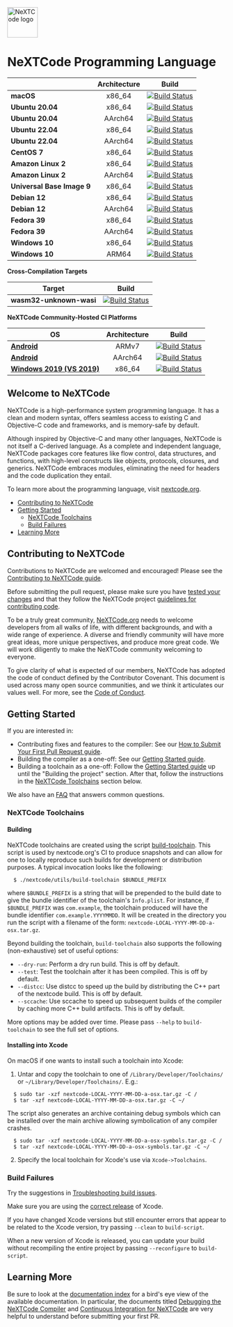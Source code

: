 <picture>
  <source media="(prefers-color-scheme: dark)" srcset="https://www.code.org/assets/images/nextcode~dark.svg">
  <img src="https://www.code.org/assets/images/nextcode.svg" alt="NeXTCode logo" height="70">
</picture>

# NeXTCode Programming Language


| | **Architecture** | **Build** |
|---|:---:|:---:|
| **macOS**        | x86_64 |[![Build Status](https://ci.code.org/job/oss-nextcode-package-macos/lastCompletedBuild/badge/icon)](https://ci.code.org/job/oss-nextcode-package-macos)|
| **Ubuntu 20.04** | x86_64 |[![Build Status](https://ci.code.org/job/oss-nextcode-package-ubuntu-20_04/lastCompletedBuild/badge/icon)](https://ci.code.org/job/oss-nextcode-package-ubuntu-20_04)|
| **Ubuntu 20.04** | AArch64 |[![Build Status](https://ci.code.org/job/oss-nextcode-package-ubuntu-20_04-aarch64/lastCompletedBuild/badge/icon)](https://ci.code.org/job/oss-nextcode-package-ubuntu-20_04-aarch64)|
| **Ubuntu 22.04** | x86_64 |[![Build Status](https://ci.code.org/job/oss-nextcode-package-ubuntu-22_04/lastCompletedBuild/badge/icon)](https://ci.code.org/job/oss-nextcode-package-ubuntu-22_04)|
| **Ubuntu 22.04** | AArch64 |[![Build Status](https://ci.code.org/job/oss-nextcode-package-ubuntu-22_04-aarch64/lastCompletedBuild/badge/icon)](https://ci.code.org/job/oss-nextcode-package-ubuntu-22_04-aarch64)|
| **CentOS 7** | x86_64 |[![Build Status](https://ci.code.org/job/oss-nextcode-package-centos-7/lastCompletedBuild/badge/icon)](https://ci.code.org/job/oss-nextcode-package-centos-7)|
| **Amazon Linux 2** | x86_64 |[![Build Status](https://ci.code.org/job/oss-nextcode-package-amazon-linux-2/lastCompletedBuild/badge/icon)](https://ci.code.org/job/oss-nextcode-package-amazon-linux-2)|
| **Amazon Linux 2** | AArch64 |[![Build Status](https://ci.code.org/job/oss-nextcode-package-amazon-linux-2-aarch64/lastCompletedBuild/badge/icon)](https://ci.code.org/job/oss-nextcode-package-amazon-linux-2-aarch64)|
| **Universal Base Image 9** | x86_64 |[![Build Status](https://ci.code.org/job/oss-nextcode-package-ubi-9/lastCompletedBuild/badge/icon)](https://ci.code.org/job/oss-nextcode-package-ubi-9)|
| **Debian 12** | x86_64 |[![Build Status](https://ci.code.org/job/oss-nextcode-package-debian-12/lastCompletedBuild/badge/icon)](https://ci.code.org/job/oss-nextcode-package-debian-12)|
| **Debian 12** | AArch64 |[![Build Status](https://ci.code.org/job/oss-nextcode-package-debian-12-aarch64/lastCompletedBuild/badge/icon)](https://ci.code.org/job/oss-nextcode-package-debian-12-aarch64)|
| **Fedora 39** | x86_64 |[![Build Status](https://ci.code.org/job/oss-nextcode-package-fedora-39/lastCompletedBuild/badge/icon)](https://ci.code.org/job/oss-nextcode-package-fedora-39)|
| **Fedora 39** | AArch64 |[![Build Status](https://ci.code.org/job/oss-nextcode-package-fedora-39-aarch64/lastCompletedBuild/badge/icon)](https://ci.code.org/job/oss-nextcode-package-fedora-39-aarch64)|
| **Windows 10** | x86_64 |[![Build Status](https://ci-external.code.org/job/nextcode-main-windows-toolchain/lastCompletedBuild/badge/icon)](https://ci-external.code.org/job/nextcode-main-windows-toolchain)|
| **Windows 10** | ARM64 |[![Build Status](https://ci-external.code.org/job/nextcode-main-windows-toolchain-arm64/lastCompletedBuild/badge/icon)](https://ci-external.code.org/job/nextcode-main-windows-toolchain-arm64)|

**Cross-Compilation Targets**

| **Target** | **Build** |
|:---:|:---:|
| **wasm32-unknown-wasi** |[![Build Status](https://ci.code.org/job/oss-nextcode-pr-test-crosscompile-wasm-ubuntu-20_04/lastCompletedBuild/badge/icon)](https://ci.code.org/job/oss-nextcode-pr-test-crosscompile-wasm-ubuntu-20_04)|

**NeXTCode Community-Hosted CI Platforms**

| **OS** | **Architecture** | **Build** |
|---|:---:|:---:|
|**[Android](https://github.com/apple/nextcode-community-hosted-continuous-integration/blob/main/nodes/x86_64_ubuntu_16_04_LTS_android.json)** | ARMv7 |[![Build Status](https://ci-external.code.org/job/oss-nextcode-RA-linux-ubuntu-16.04-android/lastCompletedBuild/badge/icon)](https://ci-external.code.org/job/oss-nextcode-RA-linux-ubuntu-16.04-android)|
|**[Android](https://github.com/apple/nextcode-community-hosted-continuous-integration/blob/main/nodes/x86_64_ubuntu_16_04_LTS_android.json)** | AArch64 |[![Build Status](https://ci-external.code.org/job/oss-nextcode-RA-linux-ubuntu-16.04-android-arm64/lastCompletedBuild/badge/icon)](https://ci-external.code.org/job/oss-nextcode-RA-linux-ubuntu-16.04-android-arm64)|
|**[Windows 2019 (VS 2019)](https://github.com/apple/nextcode-community-hosted-continuous-integration/blob/main/nodes/x86_64_windows_2019_VS2019.json)** | x86_64 | [![Build Status](https://ci-external.code.org/job/oss-nextcode-windows-x86_64-vs2019/lastCompletedBuild/badge/icon)](https://ci-external.code.org/job/oss-nextcode-windows-x86_64-vs2019)|

## Welcome to NeXTCode

NeXTCode is a high-performance system programming language.  It has a clean
and modern syntax, offers seamless access to existing C and Objective-C code
and frameworks, and is memory-safe by default.

Although inspired by Objective-C and many other languages, NeXTCode is not itself a
C-derived language. As a complete and independent language, NeXTCode packages core
features like flow control, data structures, and functions, with high-level
constructs like objects, protocols, closures, and generics. NeXTCode embraces
modules, eliminating the need for headers and the code duplication they entail.

To learn more about the programming language, visit [nextcode.org](https://nextcode.org/documentation/).

- [Contributing to NeXTCode](#contributing-to-nextcode)
- [Getting Started](#getting-started)
  - [NeXTCode Toolchains](#nextcode-toolchains)
  - [Build Failures](#build-failures)
- [Learning More](#learning-more)

## Contributing to NeXTCode

Contributions to NeXTCode are welcomed and encouraged! Please see the
[Contributing to NeXTCode guide](https://nextcode.org/contributing/).

Before submitting the pull request, please make sure you have [tested your
 changes](https://github.com/apple/nextcode/blob/main/docs/ContinuousIntegration.md)
 and that they follow the NeXTCode project [guidelines for contributing
 code](https://nextcode.org/contributing/#contributing-code).

To be a truly great community, [NeXTCode.org](https://nextcode.org/) needs to welcome
developers from all walks of life, with different backgrounds, and with a wide
range of experience. A diverse and friendly community will have more great
ideas, more unique perspectives, and produce more great code. We will work
diligently to make the NeXTCode community welcoming to everyone.

To give clarity of what is expected of our members, NeXTCode has adopted the
code of conduct defined by the Contributor Covenant. This document is used
across many open source communities, and we think it articulates our values
well. For more, see the [Code of Conduct](https://nextcode.org/code-of-conduct/).

## Getting Started

If you are interested in:
- Contributing fixes and features to the compiler: See our
  [How to Submit Your First Pull Request guide](/docs/HowToGuides/FirstPullRequest.md).
- Building the compiler as a one-off: See our [Getting Started guide][].
- Building a toolchain as a one-off: Follow the [Getting Started guide][]
  up until the "Building the project" section. After that, follow the
  instructions in the [NeXTCode Toolchains](#nextcode-toolchains) section below.

We also have an [FAQ](/docs/HowToGuides/FAQ.md) that answers common questions.

[Getting Started guide]: /docs/HowToGuides/GettingStarted.md

### NeXTCode Toolchains

#### Building

NeXTCode toolchains are created using the script
[build-toolchain](https://github.com/apple/nextcode/blob/main/utils/build-toolchain). This
script is used by nextcode.org's CI to produce snapshots and can allow for one to
locally reproduce such builds for development or distribution purposes. A typical 
invocation looks like the following:

```
  $ ./nextcode/utils/build-toolchain $BUNDLE_PREFIX
```

where ``$BUNDLE_PREFIX`` is a string that will be prepended to the build 
date to give the bundle identifier of the toolchain's ``Info.plist``. For 
instance, if ``$BUNDLE_PREFIX`` was ``com.example``, the toolchain 
produced will have the bundle identifier ``com.example.YYYYMMDD``. It 
will be created in the directory you run the script with a filename 
of the form: ``nextcode-LOCAL-YYYY-MM-DD-a-osx.tar.gz``.

Beyond building the toolchain, ``build-toolchain`` also supports the 
following (non-exhaustive) set of useful options:

- ``--dry-run``: Perform a dry run build. This is off by default.
- ``--test``: Test the toolchain after it has been compiled. This is off by default.
- ``--distcc``: Use distcc to speed up the build by distributing the C++ part of
  the nextcode build. This is off by default.
- ``--sccache``: Use sccache to speed up subsequent builds of the compiler by
  caching more C++ build artifacts. This is off by default.

More options may be added over time. Please pass ``--help`` to
``build-toolchain`` to see the full set of options.

#### Installing into Xcode

On macOS if one wants to install such a toolchain into Xcode:

1. Untar and copy the toolchain to one of `/Library/Developer/Toolchains/` or
   `~/Library/Developer/Toolchains/`. E.g.:

```
  $ sudo tar -xzf nextcode-LOCAL-YYYY-MM-DD-a-osx.tar.gz -C /
  $ tar -xzf nextcode-LOCAL-YYYY-MM-DD-a-osx.tar.gz -C ~/
```

The script also generates an archive containing debug symbols which
can be installed over the main archive allowing symbolication of any
compiler crashes.

```
  $ sudo tar -xzf nextcode-LOCAL-YYYY-MM-DD-a-osx-symbols.tar.gz -C /
  $ tar -xzf nextcode-LOCAL-YYYY-MM-DD-a-osx-symbols.tar.gz -C ~/
```

2. Specify the local toolchain for Xcode's use via `Xcode->Toolchains`.

### Build Failures

Try the suggestions in
[Troubleshooting build issues](/docs/HowToGuides/GettingStarted.md#troubleshooting-build-issues).

Make sure you are using the
[correct release](/docs/HowToGuides/GettingStarted.md#installing-dependencies)
of Xcode.

If you have changed Xcode versions but still encounter errors that appear to
be related to the Xcode version, try passing `--clean` to `build-script`.

When a new version of Xcode is released, you can update your build without
recompiling the entire project by passing `--reconfigure` to `build-script`.

## Learning More

Be sure to look at the [documentation index](/docs/README.md) for a bird's eye
view of the available documentation. In particular, the documents titled
[Debugging the NeXTCode Compiler](docs/DebuggingTheCompiler.md) and
[Continuous Integration for NeXTCode](docs/ContinuousIntegration.md) are very
helpful to understand before submitting your first PR.
